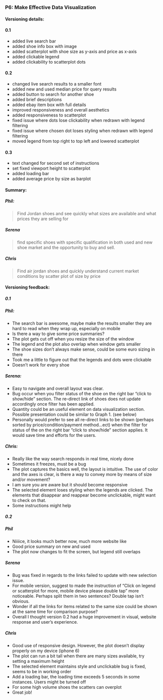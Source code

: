 ﻿### P6: Make Effective Data Visualization


#### Versioning details:

#### 0.1

* added live search bar
* added shoe info box with image
* added scatterplot with shoe size as y-axis and price as x-axis
* added clickable legend
* added clickability to scatterplot dots

#### 0.2

* changed live search results to a smaller font
* added new and used median price for query results
* added button to search for another shoe
* added brief descriptions 
* added ebay item box with full details
* improved responsiveness and overall aesthetics
* added responsiveness to scatterplot
* fixed issue where dots lose clickability when redrawn with legend filtering
* fixed issue where chosen dot loses styling when redrawn with legend filtering
* moved legend from top right to top left and lowered scatterplot

#### 0.3

* text changed for second set of instructions
* set fixed viewport height to scatterplot
* added loading bar
* added average price by size as barplot

#### Summary:

##### Phil:
> Find Jordan shoes and see quickly what sizes are available and what prices they are selling for

##### Serena
> find specific shoes with specific qualification in both used and new shoe market and the opportunity to buy and sell.

##### Chris
> Find air jordan shoes and quickly understand current market conditions by scatter plot of size by price

#### Versioning feedback:

##### 0.1

##### Phil:
* The search bar is awesome, maybe make the results smaller they are hard to read when they wrap up, especially on mobile
* Is there a way to give some price summaries?
* The plot gets cut off when you resize the size of the window
* The legend and the plot also overlap when window gets smaller
* The shoe sizes don’t always make sense, could be some euro sizing in there
* Took me a little to figure out that the legends and dots were clickable
* Doesn’t work for every shoe

##### Serena:
* Easy to navigate and overall layout was clear.
* Bug occur when you filter status of the shoe on the right bar “click to show/hide” section. The re-direct link of shoes does not update accordingly once filter has been applied.
* Quantity could be an useful element on data visualization section. Possible presentation could be similar to Graph 1. (see below)
* Personally would prefer to see all re-direct links to be shown (perhaps sorted by price/condition/payment method...ect) when the filter for status of the on the right bar “click to show/hide” section applies. It would save time and efforts for the users.

##### Chris:
* Really like the way search responds in real time, nicely done
* Sometimes it freezes, must be a bug
* The plot captures the basics well, the layout is intuitive. The use of color and the axes is clear, is there a way to convey more by means of size and/or movement?
* I am sure you are aware but it should become responsive
* The selected element loses styling when the legends are clicked. The elements that disappear and reappear become unclickable, might want to check on that.
* Some instructions might help

##### 0.2

##### Phil
* Niiiice, it looks much better now, much more website like
* Good price summary on new and used
* The plot now changes to fit the screen, but legend still overlaps

##### Serena
* Bug was fixed in regards to the links failed to update with new selection issue. 
* For mobile version, suggest to made the instruction of “Click on legend or scatterplot for more, mobile device please double tap” more noticeable. Perhaps split them in two sentences? Double tap isn’t obvious.
* Wonder if all the links for items related to the same size could be shown at the same time for comparison purpose?
* Overall I thought version 0.2 had a huge improvement in visual, website response and user’s experience.

##### Chris
* Good use of responsive design. However, the plot doesn’t display properly on my device (iphone 6)
* The plot can run a bit tall when there are many sizes available, try setting a maximum height
* The selected element maintains style and unclickable bug is fixed, seems to be in working order
* Add a loading bar, the loading time exceeds 5 seconds in some instances. Users might be turned off
* For some high volume shoes the scatters can overplot
* Great job!
